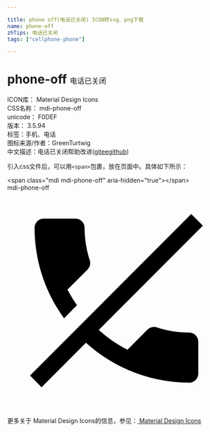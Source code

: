 ```yaml
---

title: phone off(电话已关闭) ICON转svg、png下载
name: phone-off
zhTips: 电话已关闭
tags: ["cellphone-phone"]

---
```


# phone-off  <small style="font-size: 60%;font-weight: 100">电话已关闭</small>


<div class="detail-page">
<p>
<span>
ICON库：
<span class="badge-secondary badge">Material Design Icons</span> 
</span>
<br/>
<span>
CSS名称：
<span class="badge-secondary badge">mdi-phone-off</span> 
</span>
<br/>
<span>
unicode：
<span class="badge-secondary badge">F0DEF</span> 
<copy-btn content='F0DEF' btn-title=""></copy-btn>
<copy-btn :content='String.fromCodePoint(parseInt("F0DEF", 16))' btn-title="复制U"></copy-btn>
</span>
<br/>
<span>
版本：
<span class="badge-secondary badge">3.5.94</span> 
</span><br/><span>标签：<span class="badge-light badge"><router-link to="/tags/cellphone-phone.html">手机、电话</router-link></span></span>
<br/>
<span>图标来源/作者：<span class="badge-light badge">GreenTurtwig</span></span> 
<br/>
<span class="zh-detail">中文描述：<span class="badge-primary badge">电话已关闭</span><span class="help-link"><span>帮助改进</span>(<a href="https://gitee.com/liuwave/icon-helper/edit/master/json/material/phone-off.json" target="_blank" rel="noopener noreferrer">gitee</a><a href="https://github.com/liuwave/icon-helper/edit/master/json/material/phone-off.json" target="_blank" rel="noopener noreferrer">github</a></span>)</span><br/>
</p>
</div>
<div class="alert alert-dark">
  <i class="mdi mdi-phone-off mdi-48px"></i>
  <i class="mdi mdi-phone-off mdi-36px"></i>
  <i class="mdi mdi-phone-off mdi-24px"></i>
  <i class="mdi mdi-phone-off mdi-18px"></i>
</div>
<div>
  <p>引入css文件后，可以用<code>&lt;span&gt;</code>包裹，放在页面中。具体如下所示：    
  </p>
  <div class="alert alert-primary" style="font-size: 14px">
    &lt;span class="mdi mdi-phone-off" aria-hidden="true"&gt;&lt;/span&gt;
    <copy-btn content='<span class="mdi mdi-phone-off" aria-hidden="true"></span>'></copy-btn>
  </div>
  <div class="alert alert-secondary">
    <i class="mdi mdi-phone-off"
    style="font-size: 24px"
    aria-hidden="true"></i> mdi-phone-off
    <copy-btn content="mdi-phone-off" btn-title="复制图标名称"></copy-btn>
  </div>
</div>
<div id="svg" class="svg-wrap">
<svg xmlns="http://www.w3.org/2000/svg" viewBox="0 0 24 24"><path d="M20.22,2.5L2.5,20.22L3.77,21.5L8.65,16.62C11.76,19.43 15.81,21 20,21A1,1 0 0,0 21,20V16.5A1,1 0 0,0 20,15.5C18.75,15.5 17.55,15.3 16.43,14.93C16.08,14.82 15.69,14.9 15.41,15.18L13.21,17.38C12.06,16.8 11,16.06 10.06,15.21L21.5,3.77L20.22,2.5M4,3A1,1 0 0,0 3,4C3,7.57 4.14,11.05 6.24,13.94L7.66,12.5C7.28,11.97 6.93,11.39 6.62,10.79L8.82,8.59C9.1,8.31 9.18,7.92 9.07,7.57C8.7,6.45 8.5,5.25 8.5,4A1,1 0 0,0 7.5,3H4Z" /></svg>
</div>
<detail full-name='mdi-phone-off'></detail>
    
<div><p>更多关于 Material Design Icons的信息，参见：<a target="_blank" href="https://iconhelper.cn/material.html"> Material Design Icons</a>
</p></div>
